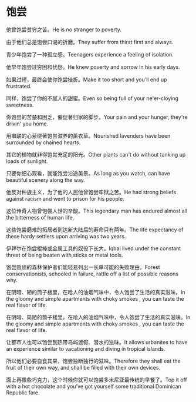 # 饱尝

<p><span class="chinese">他曾饱尝贫穷之苦。</span><span class="english">He is no stranger to poverty.</span></p>

<p><span class="chinese">由于他们总是饱尝口渴的折磨。</span><span class="english">They suffer from thirst first and always.</span></p>

<p><span class="chinese">青少年饱尝了一种孤立感。</span><span class="english">Teenagers experience a feeling of isolation.</span></p>

<p><span class="chinese">他早年饱尝过穷困和忧愁。</span><span class="english">He knew poverty and sorrow in his early days.</span></p>

<p><span class="chinese">如果过短，最终会使你饱尝挫折。</span><span class="english">Make it too short and you’ll end up frustrated.</span></p>

<p><span class="chinese">同样，饱尝了你的不腻人的甜蜜。</span><span class="english">Even so being full of your ne'er-cloying sweetness.</span></p>

<p><span class="chinese">你饱尝的苦楚和困乏，催促著归家的脚步。</span><span class="english">Your pain and your hunger, they're drivin' you home.</span></p>

<p><span class="chinese">用串联的心萦绕著饱尝滋养的薰衣草。</span><span class="english">Nourished lavenders have been surrounded by chained hearts.</span></p>

<p><span class="chinese">其它的植物就非得饱尝充足的阳光。</span><span class="english">Other plants can't do without tanking up loads of sunlight.</span></p>

<p><span class="chinese">只要你细心观看，就能饱尝沿途美景。</span><span class="english">As long as you watch, can have beautiful scenery along the way.</span></p>

<p><span class="chinese">他反对种族主义，为了他的人民他曾饱尝牢狱之苦。</span><span class="english">He had strong beliefs against racism and went to prison for his people.</span></p>

<p><span class="chinese">这位传奇人物曾饱尝人世的辛酸。</span><span class="english">This legendary man has endured almost all the bitterness of human life.</span></p>

<p><span class="chinese">这些饱尝磨难的拓居者到达新大陆后的寿命只有两年。</span><span class="english">The life expectancy of these hardy settlers upon arriving was two years.</span></p>

<p><span class="chinese">伊拜尔在饱尝棍棒或金属工具的奴役下长大。</span><span class="english">Iqbal lived under the constant threat of being beaten with sticks or metal tools.</span></p>

<p><span class="chinese">饱尝败绩的森林保护者们能轻易列出一长串可能的失败理由。</span><span class="english">Forest conservationists, schooled in failure, rattle off a list of possible reasons why.</span></p>

<p><span class="chinese">在阴暗、陋的筒子楼里，在呛人的油烟气味中，令人饱尝了生活的真实滋味。</span><span class="english">In the gloomy and simple apartments with choky smokes , you can taste the real flavor of life.</span></p>

<p><span class="chinese">在阴暗、简陋的筒子楼里，在呛人的油烟气味中，令人饱尝了生活的真实滋味。</span><span class="english">In the gloomy and simple apartments with choky smokes , you can taste the real flavor of life.</span></p>

<p><span class="chinese">让都市人也可以饱尝到热带岛屿渡假、潜水的滋味。</span><span class="english">It allows urbanites to have an experience similar to vacationing and diving in tropical islands.</span></p>

<p><span class="chinese">所以他们必要自食其果，饱尝独断独行的滋味。</span><span class="english">Therefore they shall eat the fruit of their own way, and shall be filled with their own devices.</span></p>

<p><span class="chinese">面上再撒些巧克力，这个时候你就可以饱尝多米尼亚最传统的早餐了。</span><span class="english">Top it off with a hot chocolate and you've got yourself some traditional Dominican Republic fare.</span></p>

